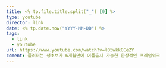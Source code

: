 ```yaml
---
title: <% tp.file.title.split("_") [0] %>
type: youtube
director: link
date: <% tp.date.now("YYYY-MM-DD") %>
tags:
  - link
  - youtube
url: https://www.youtube.com/watch?v=l05wkkCCe2Y
coment: 플러터는 생초보가 6개월만에 어플출시 가능한 환상적인 프레임워크
---
```







